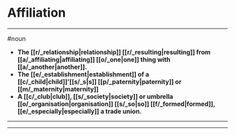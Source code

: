 # Affiliation
---
#noun
- **The [[r/_relationship|relationship]] [[r/_resulting|resulting]] from [[a/_affiliating|affiliating]] [[o/_one|one]] thing with [[a/_another|another]].**
- **The [[e/_establishment|establishment]] of a [[c/_child|child]]'[[s/_s|s]] [[p/_paternity|paternity]] or [[m/_maternity|maternity]]**
- **A [[c/_club|club]], [[s/_society|society]] or umbrella [[o/_organisation|organisation]] [[s/_so|so]] [[f/_formed|formed]], [[e/_especially|especially]] a trade union.**
---
---
